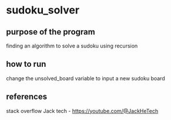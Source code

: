 # sudoku_solver

## purpose of the program
finding an algorithm to solve a sudoku using recursion

## how to run
change the unsolved_board variable to input a new sudoku board

## references 
stack overflow
Jack tech - https://youtube.com/@JackHeTech